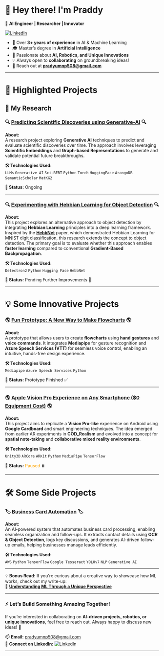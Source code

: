 # 👋 **Hey there! I'm Praddy**  

🚀 **AI Engineer | Researcher | Innovator**  

[![LinkedIn](https://img.shields.io/badge/LinkedIn-Connect-blue?style=flat&logo=linkedin)](https://www.linkedin.com/in/pradyumn-pathak/)  

- 🔬 Over **3+ years of experience** in AI & Machine Learning  
- 🎓 Master’s degree in **Artificial Intelligence**  
- 🤖 Passionate about **AI, Robotics, and Unique Innovations**  
- 💡 Always open to **collaborating** on groundbreaking ideas!  
- 📩 Reach out at **pradyumnp508@gmail.com**  

---  

# 📌 **Highlighted Projects**  

## 🔬 **My Research**  

### 🔍 **[Predicting Scientific Discoveries using Generative-AI](https://github.com/Stark16/Hypothesis_Generation_Active_Learning)**  🔍

**About:**  
A research project exploring **Generative AI** techniques to predict and evaluate scientific discoveries over time. The approach involves leveraging **Scientific Embeddings** and **Graph-based Representations** to generate and validate potential future breakthroughs.  

**🛠 Technologies Used:**  
`LLMs` `Generative AI` `Sci-BERT` `Python` `Torch` `HuggingFace` `ArangoDB` `SemanticScholar` `MatKG2`  

**📌 Status:** Ongoing  

---  

### 🔍 **[Experimenting with Hebbian Learning for Object Detection](https://github.com/Stark16/Hebbian_Object_Detection)**  🔍

**About:**  
This project explores an alternative approach to object detection by integrating **Hebbian Learning** principles into a deep learning framework. Inspired by the **[HebbNet](https://ieeexplore.ieee.org/document/9414241)** paper, which demonstrated Hebbian Learning for MNIST digit classification, this research extends the concept to object detection. The primary goal is to evaluate whether this approach enables **faster learning** compared to conventional **Gradient-Based Backpropagation**.  

**🛠 Technologies Used:**  
`Detectron2` `Python` `Hugging Face` `HebbNet`

**📌 Status:** Pending Further Improvements 🔄  

---   

# 💡 **Some Innovative Projects**  

### 🌎 **[Fun Prototype: A New Way to Make Flowcharts](https://github.com/Stark16/Voice_Flowchart)**  🌎

**About:**  
A prototype that allows users to create **flowcharts** using **hand gestures** and **voice commands**. It integrates **Mediapipe** for gesture recognition and **Azure Speech Services (VTT)** for seamless voice control, enabling an intuitive, hands-free design experience.  

**🛠 Technologies Used:**  
`Mediapipe` `Azure Speech Services` `Python`  

**📌 Status:** Prototype Finished ✅   

---

### 🌎 **[Apple Vision Pro Experience on Any Smartphone ($0 Equipment Cost)](https://github.com/Stark16/mixed_reality_project_python)**  🌎

**About:**  
This project aims to replicate a **Vision Pro-like** experience on Android using **Google Cardboard** and smart engineering techniques. The idea emerged from earlier AR experiments in **COD_Realism** and evolved into a concept for **spatial note-taking** and **collaborative mixed reality environments**.  

**🛠 Technologies Used:**  
`Unity3D` `ARCore` `ARKit` `Python` `MediaPipe` `TensorFlow`  

**📌 Status:** <span style="color:orange;">Paused</span> ⏸️  

--- 

# 🛠 **Some Side Projects**  

### 🏷 **[Business Card Automation](https://github.com/Stark16/BCA)**  🏷

**About:**  
An AI-powered system that automates business card processing, enabling seamless organization and follow-ups. It extracts contact details using **OCR & Object Detection**, logs key discussions, and generates AI-driven follow-up emails, helping businesses manage leads efficiently.  

**🛠 Technologies Used:**  
`AWS` `Python` `TensorFlow` `Google Tesseract` `YOLOv7` `NLP` `Generative AI`  

---  

💡 **Bonus Read:** If you're curious about a creative way to showcase how ML works, check out my write-up:  
📝 **[Understanding ML Through a Unique Perspective](https://medium.com/analytics-vidhya/machine-learning-intuition-b4b49a671f65)**  

---  


### ⚡ **Let’s Build Something Amazing Together!**  
If you’re interested in collaborating on **AI-driven projects, robotics, or unique innovations**, feel free to reach out. Always happy to discuss new ideas! 🚀  

📫 **Email:** pradyumnp508@gmail.com  
🔗 **Connect on LinkedIn:** [![LinkedIn](https://img.shields.io/badge/LinkedIn-Connect-blue?style=flat&logo=linkedin)](https://www.linkedin.com/in/pradyumn-pathak/)  

---

